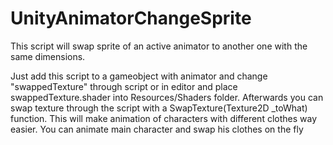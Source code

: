 # UnityAnimatorChangeSprite
This script will swap sprite of an active animator to another one with the same dimensions.

Just add this script to a gameobject with animator and change "swappedTexture" through script or in editor and place swappedTexture.shader into Resources/Shaders folder. Afterwards you can swap texture through the script with a SwapTexture(Texture2D _toWhat) function.
This will make animation of characters with different clothes way easier. You can animate main character and swap his clothes on the fly
